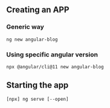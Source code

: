 ## Creating an APP

### Generic way

```
ng new angular-blog
```

### Using specific angular version

```
npx @angular/cli@11 new angular-blog
```

## Starting the app

```
[npx] ng serve [--open]
```
